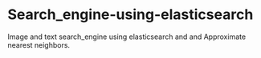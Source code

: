 # Search_engine-using-elasticsearch
Image and text search_engine using elasticsearch and and Approximate nearest neighbors.
